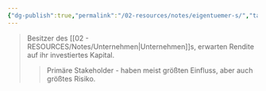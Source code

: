 ```yaml
---
{"dg-publish":true,"permalink":"/02-resources/notes/eigentuemer-s/","tags":["stakeholder/kapitalgeber"],"noteIcon":"","updated":"2025-08-28T17:45:54.000+02:00"}
---
```


>Besitzer des [[02 - RESOURCES/Notes/Unternehmen\|Unternehmen]]s, erwarten Rendite auf ihr investiertes Kapital.
>>Primäre Stakeholder - haben meist größten Einfluss, aber auch größtes Risiko.